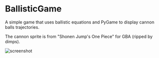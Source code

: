 BallisticGame
=============

A simple game that uses ballistic equations and PyGame to display cannon balls trajectories.

The cannon sprite is from "Shonen Jump's One Piece" for GBA (ripped by dimps). 

![screenshot](https://raw.github.com/allanino/BallisticGame/screenshots/images/screenshot.png)

